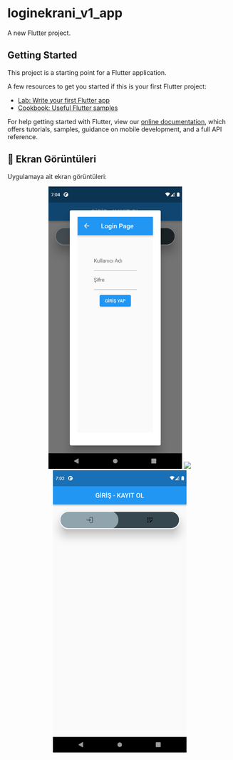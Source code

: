 # loginekrani_v1_app

A new Flutter project.

## Getting Started

This project is a starting point for a Flutter application.

A few resources to get you started if this is your first Flutter project:

- [Lab: Write your first Flutter app](https://flutter.dev/docs/get-started/codelab)
- [Cookbook: Useful Flutter samples](https://flutter.dev/docs/cookbook)

For help getting started with Flutter, view our
[online documentation](https://flutter.dev/docs), which offers tutorials,
samples, guidance on mobile development, and a full API reference.


## 📸 Ekran Görüntüleri
Uygulamaya ait ekran görüntüleri:

<div align="center">
  <img src="https://github.com/Ahmetyilmazz/Flutter_App/blob/4b709f584eff9cacd47777cc83b5df3814a87022/loginekrani_v1_app/resimler/LoginPenceresi.png" width="300"/>
  <img src="https://github.com/Ahmetyilmazz/Flutter_App/blob/4b709f584eff9cacd47777cc83b5df3814a87022/loginekrani_v1_app/resimler/Kay%C4%B1tOl_Penceresi.png" width="300"/>
  <img src="https://github.com/Ahmetyilmazz/Flutter_App/blob/4b709f584eff9cacd47777cc83b5df3814a87022/loginekrani_v1_app/resimler/AnaEkran.png" width="300"/>
</div>

